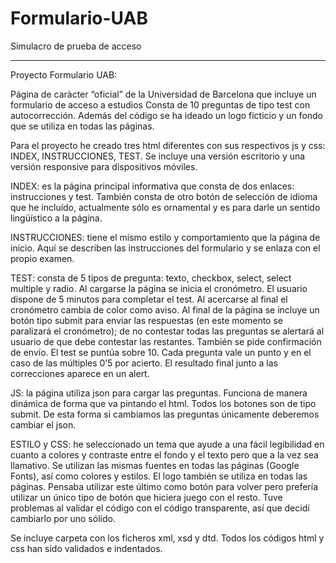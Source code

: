 # Formulario-UAB
Simulacro de prueba de acceso

__________________________________________________________________________________________________________________
Proyecto Formulario UAB:

Página de caràcter “oficial” de la Universidad de Barcelona que incluye un formulario de acceso a estudios Consta de 10 preguntas de tipo test con autocorrección. Además del código se ha ideado un logo ficticio y un fondo que se utiliza en todas las páginas.

Para el proyecto he creado tres html diferentes con sus respectivos js y css: INDEX, INSTRUCCIONES, TEST. Se incluye una versión escritorio y una versión responsive para dispositivos móviles.

INDEX: es la página principal informativa que consta de dos enlaces: instrucciones y test. También consta de otro botón de selección de idioma que he incluído, actualmente sólo es ornamental y es para darle un sentido lingüístico a la página.

INSTRUCCIONES: tiene el mismo estilo y comportamiento que la página de inicio. Aquí se describen las instrucciones del formulario y se enlaza con el propio examen.

TEST: consta de 5 tipos de pregunta: texto, checkbox, select, select multiple y radio. Al cargarse la página se inicia el cronómetro. El usuario dispone de 5 minutos para completar el test. Al acercarse al final el cronómetro cambia de color como aviso. Al final de la página se incluye un botón tipo submit para enviar las respuestas (en este momento se paralizará el cronómetro); de no contestar todas las preguntas se alertará al usuario de que debe contestar las restantes. También se pide confirmación de envío. El test se puntúa sobre 10. Cada pregunta vale un punto y en el caso de las múltiples 0’5 por acierto. El resultado final junto a las correcciones aparece en un alert.

JS: la página utiliza json para cargar las preguntas. Funciona de manera dinámica de forma que va pintando el html. Todos los botones son de tipo submit. De esta forma si cambiamos las preguntas únicamente deberemos cambiar el json.

ESTILO y CSS: he seleccionado un tema que ayude a una fácil legibilidad en cuanto a colores y contraste entre el fondo y el texto pero que a la vez sea llamativo. Se utilizan las mismas fuentes en todas las páginas (Google Fonts), así como colores y estilos. El logo también se utiliza en todas las páginas. Pensaba utilizar este último como botón para volver pero prefería utilizar un único tipo de botón que hiciera juego con el resto. Tuve problemas al validar el código con el código transparente, así que decidí cambiarlo por uno sólido.

Se incluye carpeta con los ficheros xml, xsd y dtd. Todos los códigos html y css han sido validados e indentados.
